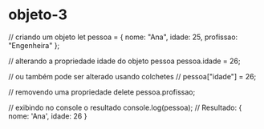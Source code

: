 # objeto-3
// criando um objeto
let pessoa = {
  nome: "Ana",
  idade: 25,
  profissao: "Engenheira"
};

// alterando a propriedade idade do objeto pessoa
pessoa.idade = 26;


// ou também pode ser alterado usando colchetes
// pessoa["idade"] = 26;

// removendo uma propriedade
delete pessoa.profissao;

// exibindo no console o resultado
console.log(pessoa);
// Resultado: { nome: 'Ana', idade: 26 }
